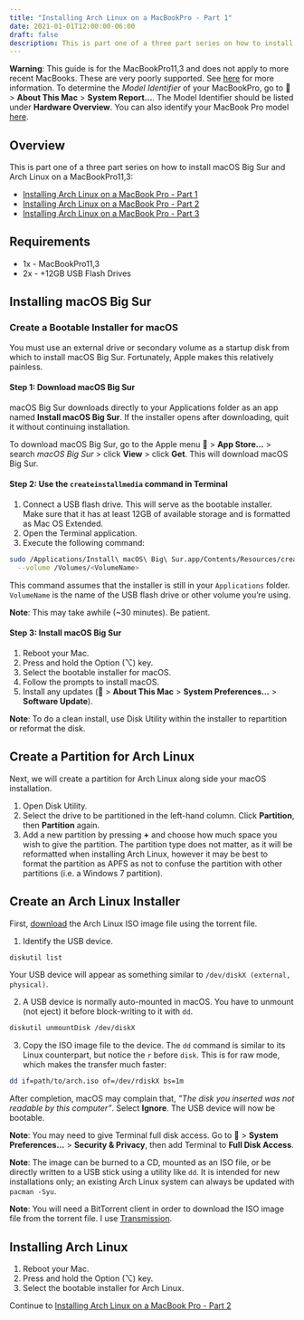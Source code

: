 ```yaml
---
title: "Installing Arch Linux on a MacBookPro - Part 1"
date: 2021-01-01T12:00:00-06:00
draft: false
description: This is part one of a three part series on how to install macOS Big Sur and Arch Linux on a MacBookPro11,3.
---
```


**Warning**: This guide is for the MacBookPro11,3 and does not apply to more recent MacBooks. These are very poorly supported. See [here](https://github.com/Dunedan/mbp-2016-linux) for more information. To determine the *Model Identifier* of your MacBookPro, go to  > **About This Mac** > **System Report...**. The Model Identifier should be listed under **Hardware Overview**. You can also identify your MacBook Pro model [here](https://support.apple.com/en-us/HT201300).

## Overview
This is part one of a three part series on how to install macOS Big Sur and Arch Linux on a MacBookPro11,3:

* [Installing Arch Linux on a MacBook Pro - Part 1](articles/installing-arch-linux-on-a-macbookpro-part-1/)
* [Installing Arch Linux on a MacBook Pro - Part 2](articles/installing-arch-linux-on-a-macbookpro-part-2/)
* [Installing Arch Linux on a MacBook Pro - Part 3](articles/installing-arch-linux-on-a-macbookpro-part-3/)

## Requirements
* 1x - MacBookPro11,3
* 2x - +12GB USB Flash Drives

## Installing macOS Big Sur
### Create a Bootable Installer for macOS
You must use an external drive or secondary volume as a startup disk from which to install macOS Big Sur. Fortunately, Apple makes this relatively painless.

#### Step 1: Download macOS Big Sur
macOS Big Sur downloads directly to your Applications folder as an app named **Install macOS Big Sur**. If the installer opens after downloading, quit it without continuing installation.

To download macOS Big Sur, go to the Apple menu  > **App Store...** > search *macOS Big Sur* > click **View** > click **Get**. This will download macOS Big Sur.

#### Step 2: Use the `createinstallmedia` command in Terminal
1. Connect a USB flash drive. This will serve as the bootable installer. Make sure that it has at least 12GB of available storage and is formatted as Mac OS Extended.
2. Open the Terminal application.
3. Execute the following command:

```bash
sudo /Applications/Install\ macOS\ Big\ Sur.app/Contents/Resources/createinstallmedia \
  --volume /Volumes/<VolumeName>
```

This command assumes that the installer is still in your `Applications` folder. `VolumeName` is the name of the USB flash drive or other volume you’re using.

**Note**: This may take awhile (~30 minutes). Be patient.

#### Step 3: Install macOS Big Sur
1. Reboot your Mac.
2. Press and hold the Option (⌥) key.
3. Select the bootable installer for macOS.
4. Follow the prompts to install macOS.
5. Install any updates ( > **About This Mac** > **System Preferences...** > **Software Update**).

**Note**: To do a clean install, use Disk Utility within the installer to repartition or reformat the disk.

## Create a Partition for Arch Linux
Next, we will create a partition for Arch Linux along side your macOS installation.

1. Open Disk Utility.
2. Select the drive to be partitioned in the left-hand column. Click **Partition**, then **Partition** again.
3. Add a new partition by pressing **+** and choose how much space you wish to give the partition. The partition type does not matter, as it will be reformatted when installing Arch Linux, however it may be best to format the partition as APFS as not to confuse the partition with other partitions (i.e. a Windows 7 partition).

## Create an Arch Linux Installer
First, [download](https://www.archlinux.org/download/) the Arch Linux ISO image file using the torrent file.

1. Identify the USB device.

```bash
diskutil list
```

Your USB device will appear as something similar to `/dev/diskX (external, physical)`.

2. A USB device is normally auto-mounted in macOS. You have to unmount (not eject) it before block-writing to it with `dd`.

```bash
diskutil unmountDisk /dev/diskX
```

3. Copy the ISO image file to the device. The `dd` command is similar to its Linux counterpart, but notice the `r` before `disk`. This is for raw mode, which makes the transfer much faster:

```bash
dd if=path/to/arch.iso of=/dev/rdiskX bs=1m
```

After completion, macOS may complain that, *”The disk you inserted was not readable by this computer”*. Select **Ignore**. The USB device will now be bootable.

**Note**: You may need to give Terminal full disk access. Go to  > **System Preferences...** > **Security & Privacy**, then add Terminal to **Full Disk Access**.

**Note**: The image can be burned to a CD, mounted as an ISO file, or be directly written to a USB stick using a utility like `dd`. It is intended for new installations only; an existing Arch Linux system can always be updated with `pacman -Syu`.

**Note**: You will need a BitTorrent client in order to download the ISO image file from the torrent file. I use [Transmission](https://transmissionbt.com/).

## Installing Arch Linux
1. Reboot your Mac.
2. Press and hold the Option (⌥) key.
3. Select the bootable installer for Arch Linux.

Continue to [Installing Arch Linux on a MacBook Pro - Part 2](articles/installing-arch-linux-on-a-macbookpro-part-2/)

